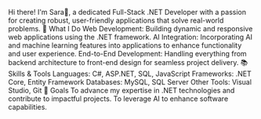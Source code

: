 Hi there! I'm Sara🌟, a dedicated Full-Stack .NET Developer with a passion for creating robust, user-friendly applications that solve real-world problems.
🚀 What I Do
Web Development: Building dynamic and responsive web applications using the .NET framework.
AI Integration: Incorporating AI and machine learning features into applications to enhance functionality and user experience.
End-to-End Development: Handling everything from backend architecture to front-end design for seamless project delivery.
📚 Skills & Tools
Languages: C#, ASP.NET, SQL, JavaScript
Frameworks: .NET Core, Entity Framework
Databases: MySQL, SQL Server
Other Tools: Visual Studio, Git
🎯 Goals
To advance my expertise in .NET technologies and contribute to impactful projects.
To leverage AI to enhance software capabilities.
